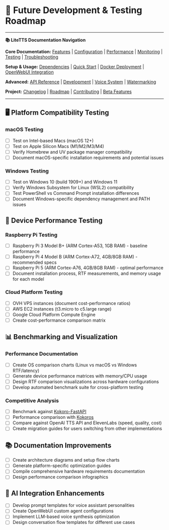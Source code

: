 # 🔮 Future Development & Testing Roadmap

---
**📚 LiteTTS Documentation Navigation**

**Core Documentation:** [Features](FEATURES.md) | [Configuration](CONFIGURATION.md) | [Performance](PERFORMANCE.md) | [Monitoring](MONITORING.md) | [Testing](TESTING.md) | [Troubleshooting](TROUBLESHOOTING.md)

**Setup & Usage:** [Dependencies](DEPENDENCIES.md) | [Quick Start](usage/QUICK_START_COMMANDS.md) | [Docker Deployment](usage/DOCKER-DEPLOYMENT.md) | [OpenWebUI Integration](usage/OPENWEBUI-INTEGRATION.md)

**Advanced:** [API Reference](api/API_REFERENCE.md) | [Development](development/README.md) | [Voice System](voices/README.md) | [Watermarking](WATERMARKING.md)

**Project:** [Changelog](CHANGELOG.md) | [Roadmap](ROADMAP.md) | [Contributing](CONTRIBUTIONS.md) | [Beta Features](BETA_FEATURES.md)

---

## 🖥️ Platform Compatibility Testing

### macOS Testing
- [ ] Test on Intel-based Macs (macOS 12+)
- [ ] Test on Apple Silicon Macs (M1/M2/M3/M4)
- [ ] Verify Homebrew and UV package manager compatibility
- [ ] Document macOS-specific installation requirements and potential issues

### Windows Testing
- [ ] Test on Windows 10 (build 1909+) and Windows 11
- [ ] Verify Windows Subsystem for Linux (WSL2) compatibility
- [ ] Test PowerShell vs Command Prompt installation differences
- [ ] Document Windows-specific dependency management and PATH issues

## 🔧 Device Performance Testing

### Raspberry Pi Testing
- [ ] Raspberry Pi 3 Model B+ (ARM Cortex-A53, 1GB RAM) - baseline performance
- [ ] Raspberry Pi 4 Model B (ARM Cortex-A72, 4GB/8GB RAM) - recommended specs
- [ ] Raspberry Pi 5 (ARM Cortex-A76, 4GB/8GB RAM) - optimal performance
- [ ] Document installation process, RTF measurements, and memory usage for each model

### Cloud Platform Testing
- [ ] OVH VPS instances (document cost-performance ratios)
- [ ] AWS EC2 instances (t3.micro to c5.large range)
- [ ] Google Cloud Platform Compute Engine
- [ ] Create cost-performance comparison matrix

## 📊 Benchmarking and Visualization

### Performance Documentation
- [ ] Create OS comparison charts (Linux vs macOS vs Windows RTF/latency)
- [ ] Generate device performance matrices with memory/CPU usage
- [ ] Design RTF comparison visualizations across hardware configurations
- [ ] Develop automated benchmark suite for cross-platform testing

### Competitive Analysis
- [ ] Benchmark against [Kokoro-FastAPI](https://github.com/remsky/Kokoro-FastAPI)
- [ ] Performance comparison with [Kokoros](https://github.com/lucasjinreal/Kokoros)
- [ ] Compare against OpenAI TTS API and ElevenLabs (speed, quality, cost)
- [ ] Create migration guides for users switching from other implementations

## 📚 Documentation Improvements
- [ ] Create architecture diagrams and setup flow charts
- [ ] Generate platform-specific optimization guides
- [ ] Compile comprehensive hardware requirements documentation
- [ ] Design performance comparison infographics

## 🤖 AI Integration Enhancements
- [ ] Develop prompt templates for voice assistant personalities
- [ ] Create OpenWebUI custom agent configurations
- [ ] Implement LLM-based voice synthesis optimization
- [ ] Design conversation flow templates for different use cases
